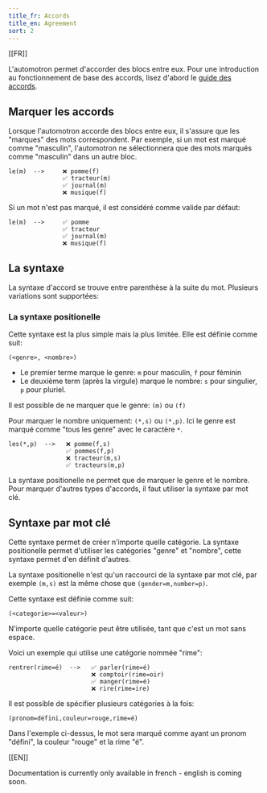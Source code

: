 ```yaml
---
title_fr: Accords
title_en: Agreement
sort: 2
---
```


[[FR]]

L'automotron permet d'accorder des blocs entre eux. Pour une introduction au fonctionnement de base des accords, lisez d'abord le [guide des accords](/guides/agreement).

## Marquer les accords

Lorsque l'automotron accorde des blocs entre eux, il s'assure que les "marques" des mots correspondent. Par exemple, si un mot est marqué comme "masculin", l'automotron ne sélectionnera que des mots marqués comme "masculin" dans un autre bloc.

```
le(m)  -->     ❌ pomme(f)
               ✅ tracteur(m)
               ✅ journal(m)
               ❌ musique(f)
```

Si un mot n'est pas marqué, il est considéré comme valide par défaut:

```
le(m)  -->     ✅ pomme
               ✅ tracteur
               ✅ journal(m)
               ❌ musique(f)
```

## La syntaxe

La syntaxe d'accord se trouve entre parenthèse à la suite du mot. Plusieurs variations sont supportées:

### La syntaxe positionelle

Cette syntaxe est la plus simple mais la plus limitée. Elle est définie comme suit:

```
(<genre>, <nombre>)
```

- Le premier terme marque le genre: `m` pour masculin, `f` pour féminin
- Le deuxième term (après la virgule) marque le nombre: `s` pour singulier, `p` pour pluriel.

Il est possible de ne marquer que le genre: `(m)` ou `(f)`

Pour marquer le nombre uniquement: `(*,s)` ou `(*,p)`. Ici le genre est marqué comme "tous les genre" avec le caractère `*`.

```
les(*,p)  -->   ❌ pomme(f,s)
                ✅ pommes(f,p)
                ❌ tracteur(m,s)
                ✅ tracteurs(m,p)
```

La syntaxe positionelle ne permet que de marquer le genre et le nombre. Pour marquer d'autres types d'accords, il faut utiliser la syntaxe par mot clé.

## Syntaxe par mot clé

Cette syntaxe permet de créer n'importe quelle catégorie. La syntaxe positionelle permet d'utiliser les catégories "genre" et "nombre", cette syntaxe permet d'en définit d'autres.

La syntaxe positionelle n'est qu'un raccourci de la syntaxe par mot clé, par exemple `(m,s)` est la même chose que `(gender=m,number=p)`.

Cette syntaxe est définie comme suit:

```
(<categorie>=<valeur>)
```

N'importe quelle catégorie peut être utilisée, tant que c'est un mot sans espace.

Voici un exemple qui utilise une catégorie nommée "rime":

```
rentrer(rime=é)  -->   ✅ parler(rime=é)
                       ❌ comptoir(rime=oir)
                       ✅ manger(rime=é)
                       ❌ rire(rime=ire)
```

Il est possible de spécifier plusieurs catégories à la fois:

```
(pronom=défini,couleur=rouge,rime=é)
```

Dans l'exemple ci-dessus, le mot sera marqué comme ayant un pronom "défini", la couleur "rouge" et la rime "é".

[[EN]]

Documentation is currently only available in french - english is coming soon.
